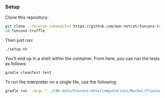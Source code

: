 ### Setup

Clone this repository:

```bash
git clone --recurse-submodules https://github.com/man-netcat/funcons-truffle.git
cd funcons-truffle
```

Then just run:

```bash
./setup.sh
```

You'll end up in a shell within the container. From here, you can run the tests as follows:

```bash
gradle cleanTest test
```

To run the interpreter on a single file, use the following:

```bash
gradle run --args "../CBS-beta/Funcons-beta/Computations/Normal/Flowing/tests/if-true-else.config"
```
